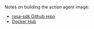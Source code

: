 Notes on building the action agent image:

* [rasa-sdk Github repo](https://github.com/RasaHQ/rasa-sdk)
* [Docker Hub](https://hub.docker.com/r/rasa/rasa-sdk/dockerfile)